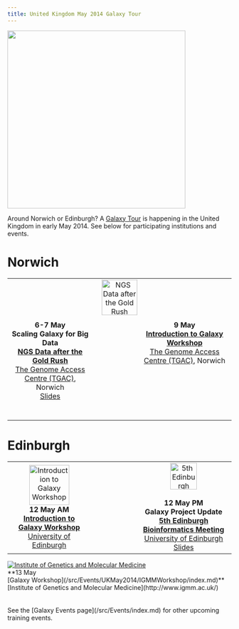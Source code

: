 ```yaml
---
title: United Kingdom May 2014 Galaxy Tour
---
```

<div class='center'><img src="/src/Images/Logos/UKMay2014Tour.png" alt="" width="400px" /></div>



Around Norwich or Edinburgh?  A [Galaxy Tour](/src/Events/index.md) is happening in the United Kingdom in early May 2014.  See below for participating institutions and events.

<div class='center'>

# Norwich

<table>
  <tr>
    <td colspan=3 style=" text-align: center; border: none;"> <a href='http://www.tgac.ac.uk/'><img src="/src/Images/Logos/TGACLogo.png" alt="NGS Data after the Gold Rush" height="80" /></a> </td>
  </tr>
  <tr>
    <td colspan=3 style=" text-align: center; border: none;"> </td>
  </tr>
  <tr>
    <td style=" text-align: center; border: none;"> <strong>6-7 May</strong> <br /> <strong>Scaling Galaxy for Big Data</strong> <br /> <strong><a href='http://www.tgac.ac.uk/SeqAhead_Scientific_Meeting_and_Management_Committee_Meeting/'>NGS Data after the Gold Rush</a></strong> <br /> <a href='http://www.tgac.ac.uk/'>The Genome Access Centre (TGAC)</a>, Norwich <br /> <a href='PLACEHOLDER_ATTACHMENT_URL/src/Documents/Presentations/ScalingGalaxyTGAC2014.pdf'>Slides</a> <br /><br /><br /></td>
    <td style=" text-align: center; border: none; width: 20%;"> </td>
    <td style=" text-align: center; vertical-align: top; border: none;"> <strong>9 May</strong> <br /> <strong><a href='/src/Events/UKMay2014/TGACWorkshop/index.md'>Introduction to Galaxy Workshop</a></strong> <br /> <a href='http://www.tgac.ac.uk/'>The Genome Access Centre (TGAC)</a>, Norwich </td>
  </tr>
</table>


# Edinburgh

<table>
  <tr>
    <td style=" text-align: center; border: none;"> <a href='/src/Events/UKMay2014/UEdinburgh/index.md'><img src="/src/Images/Logos/UEdinburghWideLogo.png" alt="Introduction to Galaxy Workshop" height="90" /></a><br /> <strong> 12 May AM <br /> <a href='/src/Events/UKMay2014/UEdinburgh/index.md'>Introduction to Galaxy Workshop</a></strong><br /><a href='http://www.ed.ac.uk/'>University of Edinburgh</a> </td>
    <td style=" text-align: center; border: none; width: 20%;"> </td>
    <td style=" text-align: center; border: none;"> <a href='http://www.bioinformatics.ed.ac.uk/events/5th-edinburgh-bioinformatics-meeting'><img src="/src/Images/Logos/EdinburghBioinformatics.png" alt="5th Edinburgh Bioinformatics Meeting" height="60" /></a><br /><br /> <strong>12 May PM <br /> Galaxy Project Update <br /><a href='http://www.bioinformatics.ed.ac.uk/events/5th-edinburgh-bioinformatics-meeting'>5th Edinburgh Bioinformatics Meeting</a></strong><br /> <a href='http://www.ed.ac.uk/'>University of Edinburgh</a> <br /> <a href='PLACEHOLDER_ATTACHMENT_URL/src/Documents/Presentations/GalaxyProjectUpdate201405.pdf'>Slides</a> </td>
  </tr>
</table>


<div class='center'>
<a href='http://www.igmm.ac.uk/'><img src="/src/Images/Logos/IGMMLogo.jpg" alt="Institute of Genetics and Molecular Medicine"  /></a><br />
**13 May<br />
[Galaxy Workshop](/src/Events/UKMay2014/IGMMWorkshop/index.md)**<br />
[Institute of Genetics and Molecular Medicine](http://www.igmm.ac.uk/)
</div>
</div>
<br /><br />
See the [Galaxy Events page](/src/Events/index.md) for other upcoming training events.
